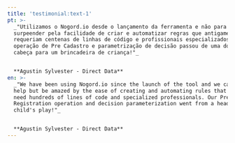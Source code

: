 ```yaml
---
title: 'testimonial:text-1'
pt: >-
  _"Utilizamos o Nogord.io desde o lançamento da ferramenta e não para de nos
  surpeender pela facilidade de criar e automatizar regras que antigamente
  requeriam centenas de linhas de código e profissionais especializados. Nossa
  operação de Pre Cadastro e parametrização de decisão passou de uma dor de
  cabeça para um brincadeira de criança!"_


  **Agustin Sylvester - Direct Data**
en: >-
  _"We have been using Nogord.io since the launch of the tool and we can not
  help but be amazed by the ease of creating and automating rules that used to
  need hundreds of lines of code and specialized professionals. Our Pre
  Registration operation and decision parameterization went from a headache to a
  child's play!"_


  **Agustin Sylvester - Direct Data**
---
```


